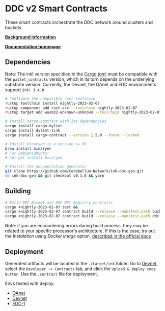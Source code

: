 # DDC v2 Smart Contracts

These smart contracts orchestrate the DDC network around clusters and buckets.

**[Background information](https://docs.cere.network/ddc/protocols/topology)**

**[Documentation homepage](https://docs.cere.network/ddc/protocols/smart-contracts)**

## Dependencies

Note: The ink! version specidied in the [Cargo.toml](https://github.com/Cerebellum-Network/ddc-bucket-contract/blob/main/bucket/Cargo.toml) must be compatible with the `pallet_contracts` version, which in its turn depends on the underlying substrate version. Currently, the Devnet, the QAnet and EDC environments support `ink! 3.4.0`

```bash
# Configure the compatible rust toolchain
rustup toolchain install nightly-2023-02-07
rustup component add rust-src --toolchain nightly-2023-02-07
rustup target add wasm32-unknown-unknown --toolchain nightly-2023-02-07

# Install cargo-contract with its dependencies
cargo install cargo-dylint
cargo install dylint-link
cargo install cargo-contract --version 1.5.0 --force --locked

# Install binaryen in a version >= 99
brew install binaryen 
# For Debian\Ubuntu:
# apt-get install binaryen

# Install the documentation generator
git clone https://github.com/Cerebellum-Network/ink-doc-gen.git
cd ink-doc-gen && git checkout v0.1.0 && yarn
```

## Building

```bash
# Build DDC Bucket and DDC NFT Registry contracts
cargo +nightly-2023-02-07 test &&
cargo +nightly-2023-02-07 contract build --release --manifest-path bucket/Cargo.toml &&
cargo +nightly-2023-02-07 contract build --release --manifest-path ddc_nft_registry/Cargo.toml
```

Note: if you are encountering errors during build process, they may be related to your specific processor's architecture. If this is the case, try out the *Instalation using Docker image* option, [described in the official docs](https://github.com/paritytech/cargo-contract#installation-using-docker-image)


## Deployment

Generated artifacts will be located in the `./target/ink` folder. Go to [Devnet](https://explorer.cere.network/?rpc=wss%3A%2F%2Farchive.devnet.cere.network%2Fws#/contracts), select the `Developer -> Contracts` tab, and click the `Upload & deploy code button`. Use the `.contract` file for deployment.

Envs tested with deploy:
- [QAnet](https://explorer.cere.network/?rpc=wss%3A%2F%2Farchive.qanet.cere.network%2Fws#/contracts)
- [Devnet](https://explorer.cere.network/?rpc=wss%3A%2F%2Farchive.devnet.cere.network%2Fws#/contracts)
- [EDC-1](https://explorer.cere.network/?rpc=wss%3A%2F%2Fext-devs-node-1.cluster-1.cere.network%3A9945#/explorer)

